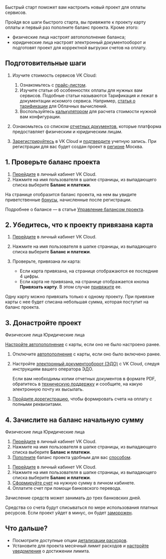 Быстрый старт поможет вам настроить новый проект для оплаты сервисов.

Пройдя все шаги быстрого старта, вы привяжете к проекту карту оплаты и первый раз пополните баланс проекта. Кроме этого:

- физические лица настроят автопополнение баланса;
- юридические лица настроят электронный документооборот и подготовят проект для корректной выгрузки счетов на оплату.

## Подготовительные шаги

1. Изучите стоимость сервисов VK Cloud:

   1. Ознакомьтесь с [прайс-листом](https://mcs.mail.ru/pricelist/).
   1. Изучите статьи об особенностях оплаты для нужных вам сервисов. Подобные статьи называются Тарификация и лежат в документации искомого сервиса. Например, [статья о тарификации](/ru/base/iaas/tariffication) для Облачных вычислений.
   1. Воспользуйтесь [калькулятором](https://mcs.mail.ru/pricing/) для расчета стоимости нужной вам конфигурации.

1. Ознакомьтесь со списком [отчетных документов](../operations/report), которые платформа предоставляет физическим и юридическим лицам.
1. [Зарегистрируйтесь](/ru/additionals/start/get-started/account-registration#registraciya_v_lichnom_kabinete) в VK Cloud и [подтвердите](/ru/additionals/start/get-started/account-registration#podtverzhdenie_uchetnoy_zapisi) учетную запись. При регистрации для вас будет создан проект в [регионе](/ru/base/account/concepts/regions) Москва.

## 1. Проверьте баланс проекта

1. [Перейдите](https://mcs.mail.ru/app/) в личный кабинет VK Cloud.
1. Нажмите на имя пользователя в шапке страницы, из выпадающего списка выберите **Баланс и платежи**.

На странице отобразится баланс проекта, на нем вы увидите приветственные [бонусы](../start/balance#bonusy), начисленные после регистрации.

Подробнее о балансе — в статье [Управление балансом проекта](../operations/payment).

## 2. Убедитесь, что к проекту привязана карта

1. [Перейдите](https://mcs.mail.ru/app/) в личный кабинет VK Cloud.
1. Нажмите на имя пользователя в шапке страницы, из выпадающего списка выберите **Баланс и платежи**.
1. Проверьте, привязана ли карта:

   - Если карта привязана, на странице отображаются ее последние 4 цифры.
   - Если карта не привязана, на странице отображается кнопка **Привязать карту**. В этом случае [привяжите](../operations/add-card#privyazat_kartu) ее.

Одну карту можно привязать только к одному проекту. При привязке карты с нее будет списана небольшая сумма, которая поступит на баланс проекта.

## 3. Донастройте проект

<tabs>
<tablist>
<tab>Физические лица</tab>
<tab>Юридические лица</tab>
</tablist>
<tabpanel>

[Настройте автопополнение](../operations/add-card#nastroit_avtopopolnenie) с карты, если оно не было настроено ранее.

</tabpanel>
<tabpanel>

1. Отключите [автопополнение](../operations/add-card#nastroit_avtopopolnenie) с карты, если оно было включено ранее.
1. Настройте [электронный документооборот (ЭДО)](../operations/report#74-5) с VK Cloud, следуя инструкциям вашего оператора ЭДО.

   Если вам необходимы копии отчетных документов в формате PDF, обратитесь в [техническую поддержку](/ru/additionals/start/support/support-info) и сообщите, на какую электронную почту их высылать.

1. [Пройдите дорегистрацию](/ru/additionals/start/get-started/corporate#rekvizity_organizacii), чтобы формировать счета на оплату с полными реквизитами.

</tabpanel>
</tabs>

## 4. Зачислите на баланс начальную сумму

<tabs>
<tablist>
<tab>Физические лица</tab>
<tab>Юридические лица</tab>
</tablist>
<tabpanel>

1. [Перейдите](https://mcs.mail.ru/app/) в личный кабинет VK Cloud.
1. Нажмите на имя пользователя в шапке страницы, из выпадающего списка выберите **Баланс и платежи**.
1. [Пополните](../operations/payment#vnesenie_sredstv) баланс проекта удобным для вас [способом](../start/payment-methods).

</tabpanel>
<tabpanel>

1. [Перейдите](https://mcs.mail.ru/app/) в личный кабинет VK Cloud.
1. Нажмите на имя пользователя в шапке страницы, из выпадающего списка выберите **Баланс и платежи**.
1. [Сформируйте счет](../operations/bill-generation) на нужную сумму в личном кабинете.
1. Оплатите счет при помощи банковского перевода.

Зачисление средств может занимать до трех банковских дней.

</tabpanel>
</tabs>

Средства со счета будут списываться по мере использования платных ресурсов. Если проект уйдет в минус, он будет [заморожен](/ru/base/account/concepts/projects#avtomaticheskaya_zamorozka_proekta).

## Что дальше?

- Посмотрите доступные опции [детализации расходов](../operations/detail).
- Установите для проекта месячный лимит расходов и [настройте уведомления](../operations/payment#uvedomleniya_o_rashodah) о достижении лимита.
